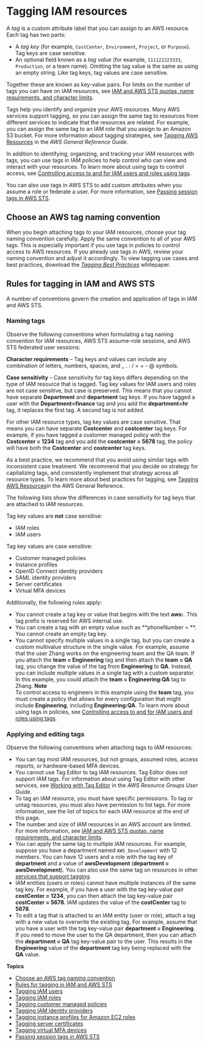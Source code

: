 # Tagging IAM resources<a name="id_tags"></a>

A *tag* is a custom attribute label that you can assign to an AWS resource\. Each tag has two parts:
+ A *tag key* \(for example, `CostCenter`, `Environment`, `Project`, or `Purpose`\)\. Tag keys are case sensitive\.
+ An optional field known as a *tag value* \(for example, `111122223333`, `Production`, or a team name\)\. Omitting the tag value is the same as using an empty string\. Like tag keys, tag values are case sensitive\.

Together these are known as key\-value pairs\. For limits on the number of tags you can have on IAM resources, see [IAM and AWS STS quotas, name requirements, and character limits](reference_iam-quotas.md)\.

Tags help you identify and organize your AWS resources\. Many AWS services support tagging, so you can assign the same tag to resources from different services to indicate that the resources are related\. For example, you can assign the same tag to an IAM role that you assign to an Amazon S3 bucket\. For more information about tagging strategies, see [Tagging AWS Resources](https://docs.aws.amazon.com/general/latest/gr/aws_tagging.html) in the *AWS General Reference Guide*\.

In addition to identifying, organizing, and tracking your IAM resources with tags, you can use tags in IAM policies to help control who can view and interact with your resources\. To learn more about using tags to control access, see [Controlling access to and for IAM users and roles using tags](access_iam-tags.md)\.

You can also use tags in AWS STS to add custom attributes when you assume a role or federate a user\. For more information, see [Passing session tags in AWS STS](id_session-tags.md)\.

## Choose an AWS tag naming convention<a name="id_tags_naming"></a>

When you begin attaching tags to your IAM resources, choose your tag naming convention carefully\. Apply the same convention to all of your AWS tags\. This is especially important if you use tags in policies to control access to AWS resources\. If you already use tags in AWS, review your naming convention and adjust it accordingly\. To view tagging use cases and best practices, download the *[Tagging Best Practices](https://d1.awsstatic.com/whitepapers/aws-tagging-best-practices.pdf)* whitepaper\.

## Rules for tagging in IAM and AWS STS<a name="id_tags_rules"></a>

A number of conventions govern the creation and application of tags in IAM and AWS STS\.

### Naming tags<a name="id_tags_rules_creating"></a>

Observe the following conventions when formulating a tag naming convention for IAM resources, AWS STS assume\-role sessions, and AWS STS federated user sessions:

**Character requirements** – Tag keys and values can include any combination of letters, numbers, spaces, and \_ \. : / = \+ \- @ symbols\.

**Case sensitivity** – Case sensitivity for tag keys differs depending on the type of IAM resource that is tagged\. Tag key values for IAM users and roles are not case sensitive, but case is preserved\. This means that you cannot have separate **Department** and **department** tag keys\. If you have tagged a user with the **Department=finance** tag and you add the **department=hr** tag, it replaces the first tag\. A second tag is not added\.

For other IAM resource types, tag key values are case sensitive\. That means you can have separate **Costcenter** and **costcenter** tag keys\. For example, if you have tagged a customer managed policy with the **Costcenter = 1234** tag and you add the **costcenter = 5678** tag, the policy will have both the **Costcenter** and **costcenter** tag keys\.

As a best practice, we recommend that you avoid using similar tags with inconsistent case treatment\. We recommend that you decide on strategy for capitalizing tags, and consistently implement that strategy across all resource types\. To learn more about best practices for tagging, see [Tagging AWS Resources](https://docs.aws.amazon.com/general/latest/gr/aws_tagging.html)in the AWS General Reference\.

The following lists show the differences in case sensitivity for tag keys that are attached to IAM resources\.

Tag key values are **not** case sensitive:
+ IAM roles
+ IAM users

Tag key values are case sensitive:
+ Customer managed policies
+ Instance profiles
+ OpenID Connect identity providers
+ SAML identity providers
+ Server certificates
+ Virtual MFA devices

Additionally, the following rules apply:
+ You cannot create a tag key or value that begins with the text **aws:**\. This tag prefix is reserved for AWS internal use\.
+ You can create a tag with an empty value such as **phoneNumber = **\. You cannot create an empty tag key\.
+ You cannot specify multiple values in a single tag, but you can create a custom multivalue structure in the single value\. For example, assume that the user Zhang works on the engineering team and the QA team\. If you attach the **team = Engineering** tag and then attach the **team = QA** tag, you change the value of the tag from **Engineering** to **QA**\. Instead, you can include multiple values in a single tag with a custom separator\. In this example, you could attach the **team = Engineering:QA** tag to Zhang\.
**Note**  
To control access to engineers in this example using the **team** tag, you must create a policy that allows for every configuration that might include **Engineering**, including **Engineering:QA**\. To learn more about using tags in policies, see [Controlling access to and for IAM users and roles using tags](access_iam-tags.md)\.

### Applying and editing tags<a name="id_tags_rules_applying"></a>

Observe the following conventions when attaching tags to IAM resources:
+ You can tag most IAM resources, but not groups, assumed roles, access reports, or hardware\-based MFA devices\.
+ You cannot use Tag Editor to tag IAM resources\. Tag Editor does not support IAM tags\. For information about using Tag Editor with other services, see [Working with Tag Editor](https://docs.aws.amazon.com/awsconsolehelpdocs/latest/gsg/tag-editor.html) in the *AWS Resource Groups User Guide*\.
+ To tag an IAM resource, you must have specific permissions\. To tag or untag resources, you must also have permission to list tags\. For more information, see the list of topics for each IAM resource at the end of this page\. 
+ The number and size of IAM resources in an AWS account are limited\. For more information, see [IAM and AWS STS quotas, name requirements, and character limits](reference_iam-quotas.md)\.
+ You can apply the same tag to multiple IAM resources\. For example, suppose you have a department named `AWS_Development` with 12 members\. You can have 12 users and a role with the tag key of **department** and a value of **awsDevelopment** \(**department = awsDevelopment**\)\. You can also use the same tag on resources in other [services that support tagging](reference_aws-services-that-work-with-iam.md)\.
+ IAM entities \(users or roles\) cannot have multiple instances of the same tag key\. For example, if you have a user with the tag key\-value pair **costCenter = 1234**, you can then attach the tag key\-value pair **costCenter = 5678**\. IAM updates the value of the **costCenter** tag to **5678**\.
+ To edit a tag that is attached to an IAM entity \(user or role\), attach a tag with a new value to overwrite the existing tag\. For example, assume that you have a user with the tag key\-value pair **department = Engineering**\. If you need to move the user to the QA department, then you can attach the **department = QA** tag key\-value pair to the user\. This results in the **Engineering** value of the **department** tag key being replaced with the **QA** value\.

**Topics**
+ [Choose an AWS tag naming convention](#id_tags_naming)
+ [Rules for tagging in IAM and AWS STS](#id_tags_rules)
+ [Tagging IAM users](id_tags_users.md)
+ [Tagging IAM roles](id_tags_roles.md)
+ [Tagging customer managed policies](id_tags_customer-managed-policies.md)
+ [Tagging IAM identity providers](id_tags_idps.md)
+ [Tagging instance profiles for Amazon EC2 roles](id_tags_instance-profiles.md)
+ [Tagging server certificates](id_tags_server-certificates.md)
+ [Tagging virtual MFA devices](id_tags_virtual-mfa.md)
+ [Passing session tags in AWS STS](id_session-tags.md)